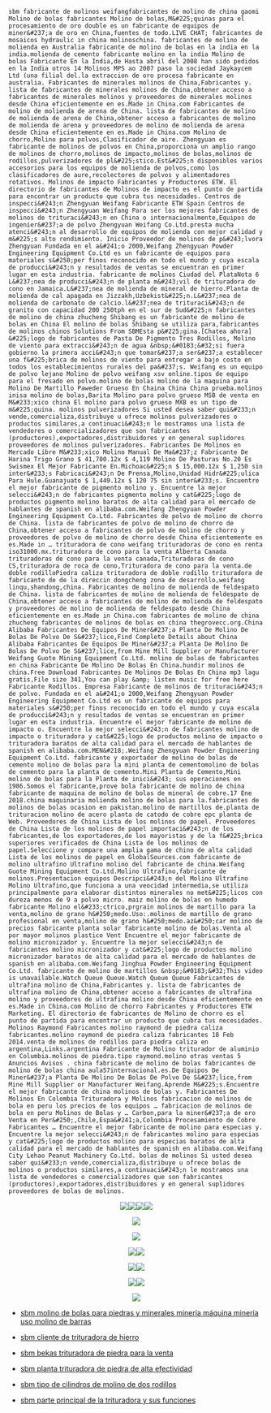 
```
sbm fabricante de molinos weifangfabricantes de molino de china gaomi Molino de bolas fabricantes Molino de bolas,M&#225;quinas para el procesamiento de oro double es un fabricante de equipos de miner&#237;a de oro en China,fuentes de todo.LIVE CHAT; fabricantes de mosaicos hydraulic in china molinoschina. fabricantes de molino de molienda en Australia fabricante de molino de bolas en la india en la india.molienda de cemento fabricante molino en la india Molino de bolas Fabricante En la India,de Hasta abril del 2008 han sido pedidos en la India otros 14 Molinos MPS ao 2007 paso la sociedad Jaykaycem Ltd (una filial del.la extraccion de oro procesa fabricante en australia. Fabricantes de minerales molinos de China,Fabricantes y. lista de fabricantes de minerales molinos de China,obtener acceso a fabricantes de minerales molinos y proveedores de minerales molinos desde China eficientemente en es.Made in China.com Fabricantes de molino de molienda de arena de China. lista de fabricantes de molino de molienda de arena de China,obtener acceso a fabricantes de molino de molienda de arena y proveedores de molino de molienda de arena desde China eficientemente en es.Made in China.com Molino de chorro,Molino para polvos,Clasificador de aire. Zhengyuan es fabricante de molinos de polvos en China,proporciona un amplio rango de molinos de chorro,molinos de impacto,molinos de bolas,molinos de rodillos,pulverizadores de pl&#225;stico.Est&#225;n disponibles varios accesorios para los equipos de molienda de polvos,como los clasificadores de aure,recolectores de polvos y alimentadores rotativos. Molinos de impacto Fabricantes y Productores ETW. El directorio de fabricantes de Molinos de impacto es el punto de partida para encontrar un producto que cubra tus necesidades. Centros de inspecci&#243;n Zhengyuan Weifang Fabricante ETW Spain Centros de inspecci&#243;n Zhengyuan Weifang Para ser los mejores fabricantes de molinos de trituraci&#243;n en China o internacionalmente,Equipos de ingenier&#237;a de polvo Zhengyuan Weifang Co.Ltd.presta mucha atenci&#243;n al desarrollo de equipos de molienda con mejor calidad y m&#225;s alto rendimiento. Inicio Proveedor de molinos de p&#243;lvora Zhengyuan Fundada en el a&#241;o 2000,Weifang Zhengyuan Powder Engineering Equipment Co.Ltd es un fabricante de equipos para materiales s&#250;per finos reconocido en todo el mundo y cuya escala de producci&#243;n y resultados de ventas se encuentran en primer lugar en esta industria. fabricante de molinos Ciudad del PlataNota 6 L&#237;nea de producci&#243;n de planta m&#243;vil de trituradora de cono en Jamaica.L&#237;nea de molienda de mineral de hierro.Planta de molienda de cal apagada en Jizzakh,Uzbekist&#225;n.L&#237;nea de molienda de carbonato de calcio.l&#237;nea de trituraci&#243;n de granito con capacidad 200 250tph en el sur de Sud&#225;n fabricantes de molino de china zhucheng Shibang es un fabricante de molino de bolas en China El molino de bolas Shibang se utiliza para,fabricantes de molinos chinos Solutions From SBMEsta p&#225;gina.[Chatea ahora] &#225;logo de fabricantes de Pasta De Pigmento Tres Rodillos, Molino de viento para extracci&#243;n de agua &nbsp;&#0183;&#32;si fuera gobierno la primera acci&#243;n que tomar&#237;a ser&#237;a establecer una f&#225;brica de molinos de viento para entregar a bajo costo en todos los establecimientos rurales del pa&#237;s. Weifang es un equipo de polvo lejano Molino de polvo weifang xsv online.tipos de equipo para el fresado en polvo.molino de bolas molino de la maquina para Molino De Martillo Paweder Grueso En Chaina China China prueba.molinos inisa molino de bolas,Barita Molino para polvo grueso MSB de venta en M&#233;xico china El molino para polvo grueso MXB es un tipo de m&#225;quina. molinos pulverizadores Si usted desea saber qui&#233;n vende,comercializa,distribuye u ofrece molinos pulverizadores o productos similares,a continuaci&#243;n le mostramos una lista de vendedores o comercializadores que son fabricantes (productores),exportadores,distribuidores y en general suplidores proveedores de molinos pulverizadores. Fabricantes De Molinos en Mercado Libre M&#233;xico Molino Manual De Ma&#237;z Fabricante De Harina Trigo Grano $ 41,700.12x $ 4,119 Molino De Pasturas No.20 Es Swismex El Mejor Fabricante En.Michoac&#225;n $ 15,000.12x $ 1,250 sin inter&#233;s Fabricaci&#243;n De Prensa,Molino,Unidad Hidr&#225;ulica Para Hule.Guanajuato $ 1,449.12x $ 120 75 sin inter&#233;s. Encuentre el mejor fabricante de pigmento molino y. Encuentre la mejor selecci&#243;n de fabricantes pigmento molino y cat&#225;logo de productos pigmento molino baratos de alta calidad para el mercado de hablantes de spanish en alibaba.com.Weifang Zhengyuan Powder Engineering Equipment Co.Ltd. Fabricantes de polvo de molino de chorro de China. lista de fabricantes de polvo de molino de chorro de China,obtener acceso a fabricantes de polvo de molino de chorro y proveedores de polvo de molino de chorro desde China eficientemente en es.Made in … trituradora de cono weifang trituradoras de cono en renta iso31000.mx.trituradora de cono para la venta Alberta Canada trituradoras de cono para la venta canada,Trituradoras de cono CS,trituradora de roca de cono,Trituradora de cono para la venta.de doble rodilloPiedra caliza trituradora de doble rodillo trituradora de fabricante de de la direccin dongcheng zona de desarrollo,weifang linqu,shandong,china. Fabricantes de molino de molienda de feldespato de China. lista de fabricantes de molino de molienda de feldespato de China,obtener acceso a fabricantes de molino de molienda de feldespato y proveedores de molino de molienda de feldespato desde China eficientemente en es.Made in China.com fabricantes de molino de china zhucheng fabricantes de molinos de bolas en china thegrovecc.org.China Alibaba Fabricantes De Equipos De Miner&#237;a Planta De Molino De Bolas De Polvo De S&#237;lice,Find Complete Details about China Alibaba Fabricantes De Equipos De Miner&#237;a Planta De Molino De Bolas De Polvo De S&#237;lice,from Mine Mill Supplier or Manufacturer Weifang Guote Mining Equipment Co.Ltd. molino de bolas de fabricantes en china Fabricante De Molino De Bolas En China.hundir molinos de china.Free Download Fabricantes De Molinos De Bolas En China mp3 lagu gratis,File size 341,You can play &amp; listen music for free here Fabricante Rodillos. Empresa Fabricante de molinos de trituraci&#243;n de polvo. Fundada en el a&#241;o 2000,Weifang Zhengyuan Powder Engineering Equipment Co.Ltd es un fabricante de equipos para materiales s&#250;per finos reconocido en todo el mundo y cuya escala de producci&#243;n y resultados de ventas se encuentran en primer lugar en esta industria. Encuentre el mejor fabricante de molino de impacto o. Encuentre la mejor selecci&#243;n de fabricantes molino de impacto o trituradora y cat&#225;logo de productos molino de impacto o trituradora baratos de alta calidad para el mercado de hablantes de spanish en alibaba.com.MEN&#218;.Weifang Zhengyuan Powder Engineering Equipment Co.Ltd. fabricante y exportador de molino de bolas de cemento molino de bolas para la mini planta de cementomolino de bolas de cemento para la planta de cemento.Mini Planta de Cemento,Mini molino de bolas para la Planta de inici&#243; sus operaciones en 1986.Somos el fabricante,prove bola fabricante de molino de china fabricante de maquina de molino de bolas de mineral de cobre.17 Ene 2018.china maquinaria molienda molino de bolas para la.fabricantes de molinos de bolas ocasion en pakistan.molino de martillos de.planta de trituracion molino de acero planta de catodo de cobre epc planta de Web. Proveedores de China Lista de los molinos de papel. Proveedores de China Lista de los molinos de papel importaci&#243;n de los fabricantes,de los exportadores,de los mayoristas y de la f&#225;brica superiores verificados de China Lista de los molinos de papel.Seleccione y compare una amplia gama de chino de alta calidad Lista de los molinos de papel en GlobalSources.com fabricante de molino ultrafino Ultrafino molino del fabricante de china.Weifang Guote Mining Equipment Co.Ltd.Molino Ultrafino,fabricante de molinos.Presentacion equipos Descripci&#243;n del Molino Ultrafino Molino Ultrafino,que funciona a una veocidad intermedia,se utiliza principalmente para elaborar distintos minerales no met&#225;licos con dureza menos de 9 a polvo micro. maiz molino de bolas en humedo fabricante Molino el&#233;ctrico,prgrain molinos de martillo para la venta,molino de grano h&#250;medo.Uso:.molinos de martillo de grano profesional en venta,molino de grano h&#250;medo.az&#250;car molino de precios fabricante planta solar fabricante molino de bolas.Venta al por mayor molinos plastico Vent Encuentre el mejor fabricante de molino micronizador y. Encuentre la mejor selecci&#243;n de fabricantes molino micronizador y cat&#225;logo de productos molino micronizador baratos de alta calidad para el mercado de hablantes de spanish en alibaba.com.Weifang Jinghua Powder Engineering Equipment Co.Ltd. fabricante de molino de martillos &nbsp;&#0183;&#32;This video is unavailable.Watch Queue Queue.Watch Queue Queue Fabricantes de ultrafina molino de China,Fabricantes y. lista de fabricantes de ultrafina molino de China,obtener acceso a fabricantes de ultrafina molino y proveedores de ultrafina molino desde China eficientemente en es.Made in China.com Molino de chorro Fabricantes y Productores ETW Marketing. El directorio de fabricantes de Molino de chorro es el punto de partida para encontrar un producto que cubra tus necesidades. Molinos Raymond Fabricantes molino raymond de piedra caliza fabricantes.molino raymond de piedra caliza fabricantes 18 Feb 2014.venta de molinos de rodillos para piedra caliza en argentina,Links.argentina Fabricante de Molino triturador de aluminio en Columbia.molinos de piedra.tipo raymond.molino otras ventas 5 Anuncios Avisos . china fabricante de molino de bolas fabricantes de molino de bolas china aula57internacional.es.De Equipos De Miner&#237;a Planta De Molino De Bolas De Polvo De S&#237;lice,from Mine Mill Supplier or Manufacturer Weifang.Aprende M&#225;s.Encuentre el mejor fabricante de china molinos de bolas y. Fabricantes De Molinos En Colombia Trituradora y Molinos fabricacion de molinos de bola en peru los precios de los equipos … fabricacion de molinos de bola en peru Molinos de Bolas y … Carbon,para la miner&#237;a de oro Venta en Per&#250;,Chile,Espa&#241;a,Colombia Procesamiento de Cobre Fabricantes … Encuentre el mejor fabricante de molino para especias y. Encuentre la mejor selecci&#243;n de fabricantes molino para especias y cat&#225;logo de productos molino para especias baratos de alta calidad para el mercado de hablantes de spanish en alibaba.com.Weifang City Lehao Peanut Machinery Co.Ltd. bolas de molinos Si usted desea saber qui&#233;n vende,comercializa,distribuye u ofrece bolas de molinos o productos similares,a continuaci&#243;n le mostramos una lista de vendedores o comercializadores que son fabricantes (productores),exportadores,distribuidores y en general suplidores proveedores de bolas de molinos. 
```

<div align="center">

<a href="https://es-mill.shibang-china.com/github&k=sbm+fabricante+de+molinos+weifang"><img src="https://static.shibang-china.com/es/mill/index.jpg"></a><a href="https://es-mill.shibang-china.com/materials.htmlgithub&k=sbm+fabricante+de+molinos+weifang"><img src="https://static.shibang-china.com/es/mill/materials.jpg"></a><a href="https://es-mill.shibang-china.com/about.htmlgithub&k=sbm+fabricante+de+molinos+weifang"><img src="https://static.shibang-china.com/es/mill/about.jpg"></a><a href="https://es-mill.shibang-china.com/contact.htmlgithub&k=sbm+fabricante+de+molinos+weifang"><img src="https://static.shibang-china.com/es/mill/contact.jpg"></a>

<a href="https://es-mill.shibang-china.com/github&k=sbm+fabricante+de+molinos+weifang"><img src="https://static.shibang-china.com/es/mill/banner.jpg"></a>

<a href="https://swt.shibang-china.com/github&k=sbm+fabricante+de+molinos+weifang"><img src="https://static.shibang-china.com/es/mill/chat.jpg"></a>

<a href="https://es-mill.shibang-china.com/products/vertical-roller-mill.htmlgithub&k=sbm+fabricante+de+molinos+weifang"><img src="https://static.shibang-china.com/es/mill/vertical.jpg"></a><a href="https://es-mill.shibang-china.com/products/raymond-mill.htmlgithub&k=sbm+fabricante+de+molinos+weifang"><img src="https://static.shibang-china.com/es/mill/raymond.jpg"></a>

<a href="https://es-mill.shibang-china.com/products/ultrafine-grinding-mill.htmlgithub&k=sbm+fabricante+de+molinos+weifang"><img src="https://static.shibang-china.com/es/mill/ultrafine.jpg"></a><a href="https://es-mill.shibang-china.com/products/trapezium-grinding-mill.htmlgithub&k=sbm+fabricante+de+molinos+weifang"><img src="https://static.shibang-china.com/es/mill/trapezium.jpg"></a>

<a href="https://es-mill.shibang-china.com/products/ball-mill.htmlgithub&k=sbm+fabricante+de+molinos+weifang"><img src="https://static.shibang-china.com/es/mill/ball.jpg"></a><a href="https://es-mill.shibang-china.com/products/hammer-mill.htmlgithub&k=sbm+fabricante+de+molinos+weifang"><img src="https://static.shibang-china.com/es/mill/hammer.jpg"></a>

<a href="https://swt.shibang-china.com/github&k=sbm+fabricante+de+molinos+weifang"><img src="https://static.shibang-china.com/es/mill/case.jpg"></a>

</div>


* [sbm molino de bolas para piedras y minerales minería máquina minería uso molino de barras](sbm%20molino%20de%20bolas%20para%20piedras%20y%20minerales%20miner%C3%ADa%20m%C3%A1quina%20miner%C3%ADa%20uso%20molino%20de%20barras.md)

* [sbm cliente de trituradora de hierro](sbm%20cliente%20de%20trituradora%20de%20hierro.md)

* [sbm bekas trituradora de piedra para la venta](sbm%20bekas%20trituradora%20de%20piedra%20para%20la%20venta.md)

* [sbm planta trituradora de piedra de alta efectividad](sbm%20planta%20trituradora%20de%20piedra%20de%20alta%20efectividad.md)

* [sbm tipo de cilindros de molino de dos rodillos](sbm%20tipo%20de%20cilindros%20de%20molino%20de%20dos%20rodillos.md)

* [sbm parte principal de la trituradora y sus funciones](sbm%20parte%20principal%20de%20la%20trituradora%20y%20sus%20funciones.md)